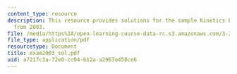 ```yaml
---
content_type: resource
description: This resource provides solutions for the sample Kinetics Examination
  from 2003.
file: /media/https%3A/open-learning-course-data-rc.s3.amazonaws.com/3-205-thermodynamics-and-kinetics-of-materials-fall-2006/a7217c3a72e0cc04612aa2967e458ce6_exam2003_sol.pdf
file_type: application/pdf
resourcetype: Document
title: exam2003_sol.pdf
uid: a7217c3a-72e0-cc04-612a-a2967e458ce6
---
```

